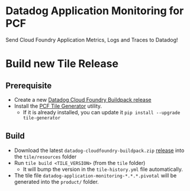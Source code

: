 # Datadog Application Monitoring for PCF

Send Cloud Foundry Application Metrics, Logs and Traces to Datadog!

# Build new Tile Release
## Prerequisite
- Create a new [Datadog Cloud Foundry Buildpack release](https://github.com/DataDog/datadog-cloudfoundry-buildpack/releases)
- Install the [PCF Tile Generator](https://docs.pivotal.io/tiledev/2-2/tile-generator.html) utility.
  - If it is already installed, you can update it `pip install --upgrade tile-generator`

## Build
- Download the latest `datadog-cloudfoundry-buildpack.zip` [release](https://github.com/DataDog/datadog-cloudfoundry-buildpack/releases) into the `tile/resources` folder
- Run `tile build <TILE_VERSION>` (from the `tile` folder) 
  - It will bump the version in the `tile-history.yml` file automatically.
- The tile file `datadog-application-monitoring-*.*.*.pivotal` will be generated into the `product/` folder.


